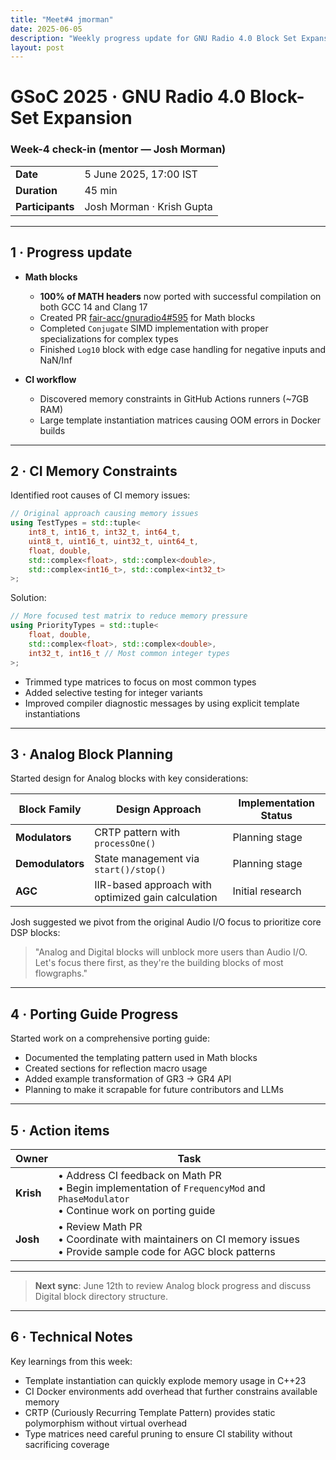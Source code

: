 ```yaml
---
title: "Meet#4 jmorman"
date: 2025-06-05
description: "Weekly progress update for GNU Radio 4.0 Block Set Expansion project."
layout: post
---
```


# GSoC 2025 · GNU Radio 4.0 Block-Set Expansion  
### Week-4 check-in (mentor — **Josh Morman**)

| | |
|---|---|
| **Date** | 5 June 2025, 17:00 IST |
| **Duration** | 45 min |
| **Participants** | Josh Morman · Krish Gupta |

---

## 1 · Progress update <!--──────────────────────────-->

* **Math blocks**  
  * **100% of MATH headers** now ported with successful compilation on both GCC 14 and Clang 17
  * Created PR [fair-acc/gnuradio4#595](https://github.com/fair-acc/gnuradio4/pull/595) for Math blocks
  * Completed `Conjugate` SIMD implementation with proper specializations for complex types
  * Finished `Log10` block with edge case handling for negative inputs and NaN/Inf

* **CI workflow**  
  * Discovered memory constraints in GitHub Actions runners (~7GB RAM)
  * Large template instantiation matrices causing OOM errors in Docker builds

---

## 2 · CI Memory Constraints <!--──────────────────────────-->

Identified root causes of CI memory issues:

```cpp
// Original approach causing memory issues
using TestTypes = std::tuple<
    int8_t, int16_t, int32_t, int64_t,
    uint8_t, uint16_t, uint32_t, uint64_t,
    float, double, 
    std::complex<float>, std::complex<double>,
    std::complex<int16_t>, std::complex<int32_t>
>;
```

Solution:

```cpp
// More focused test matrix to reduce memory pressure
using PriorityTypes = std::tuple<
    float, double,
    std::complex<float>, std::complex<double>,
    int32_t, int16_t // Most common integer types
>;
```

* Trimmed type matrices to focus on most common types
* Added selective testing for integer variants
* Improved compiler diagnostic messages by using explicit template instantiations

---

## 3 · Analog Block Planning <!--────────────────────────────-->

Started design for Analog blocks with key considerations:

| Block Family | Design Approach | Implementation Status |
|--------------|-----------------|------------------------|
| **Modulators** | CRTP pattern with `processOne()` | Planning stage |
| **Demodulators** | State management via `start()/stop()` | Planning stage |
| **AGC** | IIR-based approach with optimized gain calculation | Initial research |

Josh suggested we pivot from the original Audio I/O focus to prioritize core DSP blocks:

> "Analog and Digital blocks will unblock more users than Audio I/O. Let's focus there first, as they're the building blocks of most flowgraphs."

---

## 4 · Porting Guide Progress <!--────────────────────────────-->

Started work on a comprehensive porting guide:

* Documented the templating pattern used in Math blocks
* Created sections for reflection macro usage
* Added example transformation of GR3 → GR4 API
* Planning to make it scrapable for future contributors and LLMs

---

## 5 · Action items <!--──────────────────────────────────-->

| Owner | Task |
|-------|------|
| **Krish** | • Address CI feedback on Math PR<br>• Begin implementation of `FrequencyMod` and `PhaseModulator`<br>• Continue work on porting guide |
| **Josh** | • Review Math PR<br>• Coordinate with maintainers on CI memory issues<br>• Provide sample code for AGC block patterns |

---

>**Next sync**: June 12th to review Analog block progress and discuss Digital block directory structure.

---

## 6 · Technical Notes <!--────────────────────────────────-->

Key learnings from this week:

* Template instantiation can quickly explode memory usage in C++23
* CI Docker environments add overhead that further constrains available memory
* CRTP (Curiously Recurring Template Pattern) provides static polymorphism without virtual overhead
* Type matrices need careful pruning to ensure CI stability without sacrificing coverage
